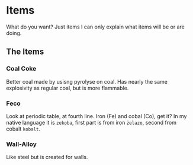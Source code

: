# Items

What do you want?
Just items I can only explain what items will be or are doing.

## The Items

### Coal Coke

Better coal made by usisng pyrolyse on coal.
Has nearly the same explosivity as regular coal, but is more flammable.

### Feco

Look at periodic table, at fourth line.
Iron (Fe) and cobal (Co), get it?
In my native language it is `zekoba`, first part is from iron `żelazo`, second from cobalt `kobalt`.

### Wall-Alloy

Like steel but is created for walls.
